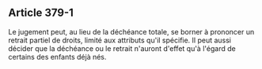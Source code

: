 Article 379-1
----
Le jugement peut, au lieu de la déchéance totale, se borner à prononcer un
retrait partiel de droits, limité aux attributs qu'il spécifie. Il peut aussi
décider que la déchéance ou le retrait n'auront d'effet qu'à l'égard de certains
des enfants déjà nés.

